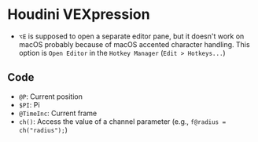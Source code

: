 # Houdini VEXpression

- `⌥E` is supposed to open a separate editor pane, but it doesn't work on macOS probably because of macOS accented character handling. This option is `Open Editor` in the `Hotkey Manager` (`Edit > Hotkeys...`)

## Code

- `@P`: Current position
- `$PI`: Pi
- `@TimeInc`: Current frame
- `ch()`: Access the value of a channel parameter (e.g., `f@radius = ch("radius");`)
